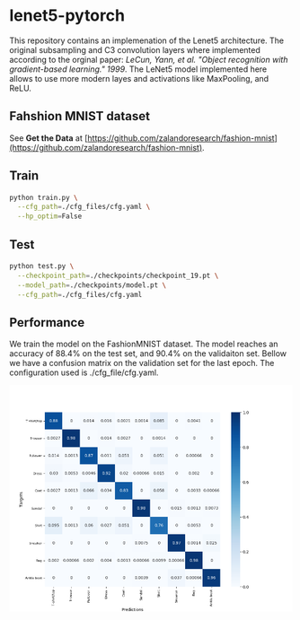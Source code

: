# lenet5-pytorch
This repository contains an implemenation of the Lenet5 architecture. The original subsampling and C3 convolution layers where implemented according to the orginal paper: *LeCun, Yann, et al. "Object recognition with gradient-based learning." 1999*. The LeNet5 model implemented here allows to use more modern layes and activations like MaxPooling, and ReLU.

## Fahshion MNIST dataset
See **Get the Data** at [https://github.com/zalandoresearch/fashion-mnist](https://github.com/zalandoresearch/fashion-mnist).

## Train
```bash
python train.py \
  --cfg_path=./cfg_files/cfg.yaml \
  --hp_optim=False 
```

## Test
```bash
python test.py \
  --checkpoint_path=./checkpoints/checkpoint_19.pt \
  --model_path=./checkpoints/model.pt \
  --cfg_path=./cfg_files/cfg.yaml
```

## Performance
We train the model on the FashionMNIST dataset. The model reaches an accuracy of 88.4% on the test set, and 90.4% on the validaiton set.
Bellow we have a confusion matrix on the validation set for the last epoch. The configuration used is ./cfg_file/cfg.yaml.

![conf mat](/logs/run_1/conf_mat_14080.png)

